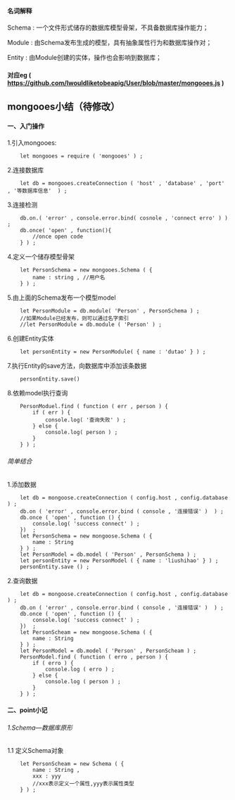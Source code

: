 #### 名词解释

Schema : 一个文件形式储存的数据库模型骨架，不具备数据库操作能力；

Module : 由Schema发布生成的模型，具有抽象属性行为和数据库操作对；

Entity : 由Module创建的实体，操作也会影响到数据库；

#### 对应eg ( https://github.com/Iwouldliketobeapig/User/blob/master/mongooes.js )

## mongooes小结（待修改）

#### 一、入门操作

1.引入mongooes:

```text
    let mongooes = require ( 'mongooes' ) ;
```

2.连接数据库

```text
    let db = mongooes.createConnection ( 'host' , 'database' , 'port' , '等数据库信息'  ) ;
```

3.连接检测

```text
    db.on.( 'error' , console.error.bind( cosnole , 'connect erro' ) ) ;
    db.once( 'open' , function(){
        //once open code
    } ) ;
```
4.定义一个储存模型骨架

```text
    let PersonSchema = new mongooes.Schema ( {
        name : string , //用户名
    } ) ;
```

5.由上面的Schema发布一个模型model

```text
    let PersonModule = db.module( 'Person' , PersonSchema ) ;
    //如果Module已经发布，则可以通过名字索引
    //let PersonModule = db.module ( 'Person' ) ;
```

6.创建Entity实体

```text
    let personEntity = new PersonModule( { name : 'dutao' } ) ;
```

7.执行Entity的save方法，向数据库中添加该条数据

```text
    personEntity.save()
```

8.依赖model执行查询

```text
    PersonModuel.find ( function ( err , person ) {
        if ( err ) {
            console.log( '查询失败' ) ;
        } else {
            console.log( person ) ;
        }
    } ) ;
```

###### 简单结合

1.添加数据
```text
    let db = mongoose.createConnection ( config.host , config.database ) ;
    db.on ( 'error' , console.error.bind ( console , '连接错误' )  ) ;
    db.once ( 'open' , function () {
        console.log( 'success connect' ) ;
    })  ;
    let PersonSchema = new mongoose.Schema ( {
        name : String
    } ) ;
    let PersonModel = db.model ( 'Person' , PersonSchema ) ;
    let personEntity = new PersonModel ( { name : 'liushihao' } ) ;
    personEntity.save () ;
```

2.查询数据
```text
    let db = mongoose.createConnection ( config.host , config.database ) ;
    db.on ( 'error' , console.error.bind ( console , '连接错误' )  ) ;
    db.once ( 'open' , function () {
        console.log( 'success connect' ) ;
    })  ;
    let PersonScheam = new mongoose.Schema ( {
        name : String
    } ) ;
    let PersonModel = db.model ( 'Person' , PersonScheam ) ;
    PersonModel.find ( function ( erro , person ) {
        if ( erro ) {
            console.log ( erro ) ;
        } else {
            console.log ( person ) ;
        }
    } ) ;
```

#### 二、point小记

###### 1.Schema—数据库原形

1.1 定义Schema对象

```text
    let PersonScheam = new Schema ( {
        name : String ,
        xxx : yyy
        //xxx表示定义一个属性,yyy表示属性类型
    } ) ;
```

